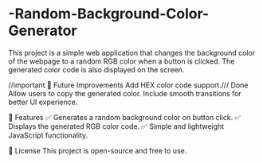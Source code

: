 # -Random-Background-Color-Generator
This project is a simple web application that changes the background color of the webpage to a random RGB color when a button is clicked. The generated color code is also displayed on the screen.

//important
🌟 Future Improvements
Add HEX color code support./// Done
Allow users to copy the generated color.
Include smooth transitions for better UI experience.

📌 Features
✅ Generates a random background color on button click.
✅ Displays the generated RGB color code.
✅ Simple and lightweight JavaScript functionality.

📜 License
This project is open-source and free to use.
